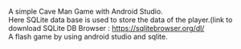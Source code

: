 A simple Cave Man Game with Android Studio.<br>
Here SQLite data base is used to store the data of the player.(link to download SQLite DB Browser : https://sqlitebrowser.org/dl/<br>
A flash game by using android studio and sqlite.<br>  
